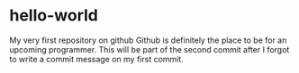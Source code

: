 # hello-world
My very first repository on github
Github is definitely the place to be for an upcoming programmer.
This will be part of the second commit after I forgot to write a commit message on my first commit.
